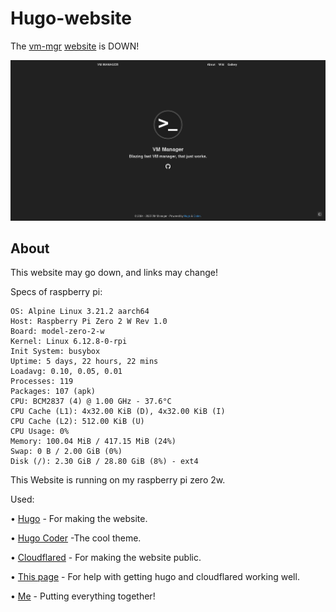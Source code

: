 # Hugo-website

The [vm-mgr](https://github.com/j0shua-daniel/vm-mgr) [website](https://period-first-dialog-sims.trycloudflare.com) is DOWN!

![img](https://github.com/j0shua-daniel/images/blob/main/Screenshot%202025-01-01%20at%2009-29-08%20VM%20Manager.png)

## About

This website may go down, and links may change!

Specs of raspberry pi:

```
OS: Alpine Linux 3.21.2 aarch64
Host: Raspberry Pi Zero 2 W Rev 1.0
Board: model-zero-2-w
Kernel: Linux 6.12.8-0-rpi
Init System: busybox
Uptime: 5 days, 22 hours, 22 mins
Loadavg: 0.10, 0.05, 0.01
Processes: 119
Packages: 107 (apk)
CPU: BCM2837 (4) @ 1.00 GHz - 37.6°C
CPU Cache (L1): 4x32.00 KiB (D), 4x32.00 KiB (I)
CPU Cache (L2): 512.00 KiB (U)
CPU Usage: 0%
Memory: 100.04 MiB / 417.15 MiB (24%)
Swap: 0 B / 2.00 GiB (0%)
Disk (/): 2.30 GiB / 28.80 GiB (8%) - ext4
```

This Website is running on my raspberry pi zero 2w.

Used:

• [Hugo](https://gohugo.io) - For making the website.

• [Hugo Coder](https://github.com/luizdepra/hugo-coder/) -The cool theme.

• [Cloudflared](https://developers.cloudflare.com/cloudflare-one/connections/connect-networks/downloads/) - For making the website public.

• [This page](https://nathancraddock.com/blog/hugo-server-on-local-and-public-networks/) - For help with getting hugo and cloudflared working well.

• [Me](https://github.com/j0shua-daniel) - Putting everything together!




